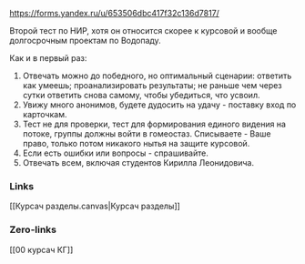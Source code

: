 https://forms.yandex.ru/u/653506dbc417f32c136d7817/

Второй тест по НИР, хотя он относится скорее к курсовой и вообще долгосрочным проектам по Водопаду.

Как и в первый раз:
1. Отвечать можно до победного, но оптимальный сценарии: ответить как умеешь; проанализировать результаты; не раньше чем через сутки ответить снова самому, чтобы убедиться, что усвоил.
2. Увижу много анонимов, будете дудосить на удачу - поставку вход по карточкам.
3. Тест не для проверки, тест для формирования единого видения на потоке, группы должны войти в гомеостаз. Списываете - Ваше право, только потом никакого нытья на защите курсовой.
4. Если есть ошибки или вопросы - спрашивайте.
5. Отвечать всем, включая студентов Кирилла Леонидовича.
### Links
[[Курсач разделы.canvas|Курсач разделы]]
### Zero-links
[[00 курсач КГ]]